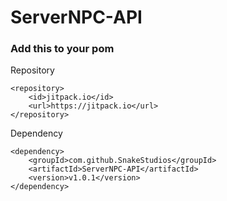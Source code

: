 # ServerNPC-API

### Add this to your pom

Repository
```
<repository>
    <id>jitpack.io</id>
    <url>https://jitpack.io</url>
</repository>
```

Dependency
```
<dependency>
    <groupId>com.github.SnakeStudios</groupId>
    <artifactId>ServerNPC-API</artifactId>
    <version>v1.0.1</version>
</dependency>
```
